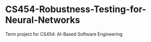 # CS454-Robustness-Testing-for-Neural-Networks
Term project for CS454: AI-Based Software Engineering
